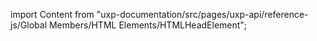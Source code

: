 
import Content from "uxp-documentation/src/pages/uxp-api/reference-js/Global Members/HTML Elements/HTMLHeadElement";

<Content query="product=xd"/>
